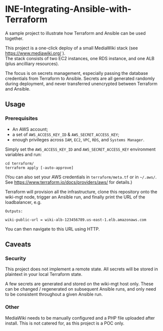 # INE-Integrating-Ansible-with-Terraform

A sample project to illustrate how Terraform and Ansible can be used together.

This project is a one-click deploy of a small MediaWiki stack (see https://www.mediawiki.org/ ).  
The stack consists of two EC2 instances, one RDS instance, and one ALB (plus ancilliary resources).

The focus is on secrets management, especially passing the database credentials from Terraform to Ansible. Secrets are all generated randomly during deployment, and never transferred unencrypted between Terraform and Ansible.

## Usage
### Prerequisites
* An AWS account;
* a set of `AWS_ACCESS_KEY_ID` & `AWS_SECRET_ACCESS_KEY`;
* enough privileges across `IAM`, `EC2`, `VPC`, `RDS`, and `Systems Manager`.



Simply set the `AWS_ACCESS_KEY_ID` and `AWS_SECRET_ACCESS_KEY` environment variables and run:

 ```shell
 cd terraform/
 terraform apply [-auto-approve]
 ```

 (You can also set your AWS credentials in `terraform/meta.tf` or in `~/.aws/`. See https://www.terraform.io/docs/providers/aws/ for details.)

Terraform will provision all the infrastructure, clone this repository onto the wiki-mgt node, trigger an Ansible run, and finally print the URL of the loadbalancer, e.g.

```
Outputs:

wiki-public-url = wiki-alb-123456789.us-east-1.elb.amazonaws.com
```
You can then navigate to this URL using HTTP.

## Caveats
### Security
This project does not implement a remote state. All secrets will be stored in plaintext in your local Terraform state.

A few secrets are generated and stored on the wiki-mgt host only. These can be changed / regenerated on subsequent Ansible runs, and only need to be consistent throughout a given Ansible run.

### Other
MediaWiki needs to be manually configured and a PHP file uploaded after install. This is not catered for, as this project is a POC only.
